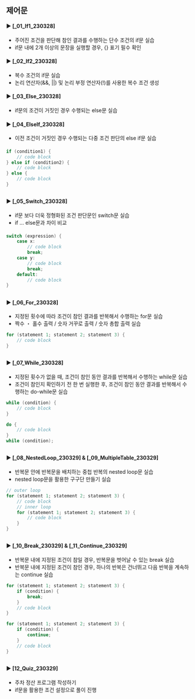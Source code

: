 ####
## 제어문
####
#### ► [_01_If1_230328]
- 주어진 조건을 판단해 참인 결과를 수행하는 단수 조건의 if문 실습
- if문 내에 2개 이상의 문장을 실행할 경우, {} 표기 필수 확인
#### ► [_02_If2_230328]
- 복수 조건의 if문 실습
- 논리 연산자(&&, ||) 및 논리 부정 연산자(!)를 사용한 복수 조건 생성
####
#### ► [_03_Else_230328]
- if문의 조건이 거짓인 경우 수행되는 else문 실습
####
#### ► [_04_ElseIf_230328]
- 이전 조건이 거짓인 경우 수행되는 다중 조건 판단의 else if문 실습
####

``` Java
if (condition1) {
    // code block
} else if (condition2) {
    // code block
} else {
    // code block
}
```
##
#### ► [_05_Switch_230328]
- if문 보다 더욱 정형화된 조건 판단문인 switch문 실습
- if ... else문과 차이 비교
####
``` Java
switch (expression) {
    case x:
        // code block
        break;
    case y:
        // code block
        break;
    default:
        // code block
}
```
##
#### ► [_06_For_230328]
- 지정된 횟수에 따라 조건이 참인 결과를 반복해서 수행하는 for문 실습
- 짝수 ・ 홀수 출력 / 숫자 거꾸로 출력 / 숫자 총합 출력 실습 
``` Java
for (statement 1; statement 2; statement 3) {
    // code block
}
```
####
##
#### ► [_07_While_230328]
- 지정된 횟수가 없을 때, 조건이 참인 동안 결과를 반복해서 수행하는 while문 실습
- 조건이 참인지 확인하기 전 한 번 실행한 후, 조건이 참인 동안 결과를 반복해서 수행하는 do-while문 실습
``` Java
while (condition) {
    // code block
}
```
``` Java
do {
    // code block
}
while (condition);
```
####
##
#### ► [_08_NestedLoop_230329] & [_09_MultipleTable_230329]
- 반복문 안에 반복문을 배치하는 중첩 반복의 nested loop문 실습
- nested loop문을 활용한 구구단 만들기 실습
``` Java
// outer loop
for (statement 1; statement 2; statement 3) {
    // code block
    // inner loop
    for (statement 1; statement 2; statement 3) {
        // code block
    }
} 
```
####
##
#### ► [_10_Break_230329] & [_11_Continue_230329]
- 반복문 내에 지정된 조건이 참일 경우, 반복문을 벗어날 수 있는 break 실습
- 반복문 내에 지정된 조건이 참인 경우, 하나의 반복은 건너뛰고 다음 반복을 계속하는 continue 실습
``` Java
for (statement 1; statement 2; statement 3) {
    if (condition) {
        break;
    }
    // code block
}
```
``` Java
for (statement 1; statement 2; statement 3) {
    if (condition) {
        continue;
    }
    // code block
}
```
####
##
#### ► [12_Quiz_230329]
- 주차 정산 프로그램 작성하기
- if문을 활용한 조건 설정으로 풀이 진행
####
####
